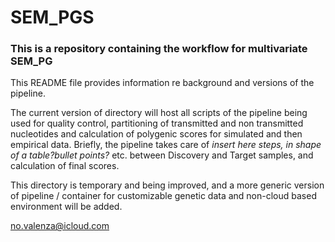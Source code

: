# SEM_PGS

### This is a repository containing the workflow for multivariate SEM_PG

This README file provides information re background and versions of the pipeline. 

The current version of directory will host all scripts of the pipeline being used for quality control, partitioning of transmitted and non transmitted nucleotides and calculation of polygenic scores for simulated and then empirical data.
Briefly, the pipeline takes care of *insert here steps, in shape of a table?bullet points?* etc. between Discovery and Target samples, and calculation of final scores. 



This directory is temporary and being improved, and a more generic version of pipeline / container for customizable genetic data and non-cloud based environment will be added.

no.valenza@icloud.com
